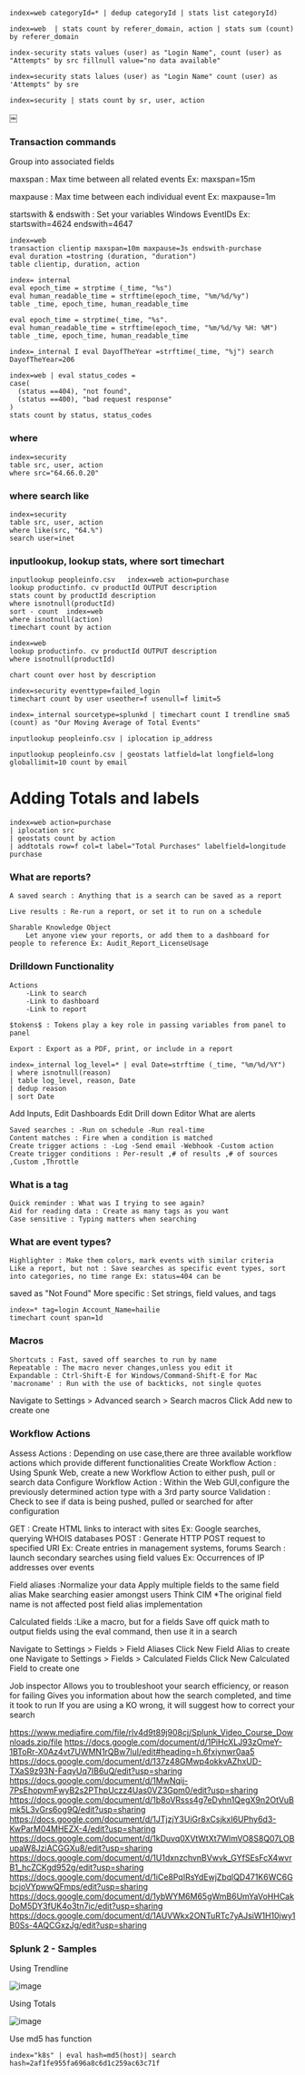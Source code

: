 

```
index=web categoryId=* | dedup categoryId | stats list categoryId)
```
```
index=web  | stats count by referer_domain, action | stats sum (count) by referer_domain
```

```
index-security stats values (user) as "Login Name", count (user) as "Attempts" by src fillnull value="no data available"
```
```
index=security stats lalues (user) as "Login Name" count (user) as 'Attempts" by sre
```
```
index=security | stats count by sr, user, action
```
￼

### Transaction commands

Group into associated fields

maxspan : Max time between all related events Ex: maxspan=15m

maxpause : Max time between each individual event Ex: maxpause=1m

startswith & endswith : Set your variables Windows EventIDs Ex: startswith=4624 endswith=4647


```
index=web
transaction clientip maxspan=10m maxpause=3s endswith-purchase
eval duration =tostring (duration, "duration")
table clientip, duration, action
```

```
index= internal
eval epoch_time = strptime (_time, "%s")
eval human_readable_time = strftime(epoch_time, "%m/%d/%y")
table _time, epoch_time, human_readable_time
```

```
eval epoch_time = strptime(_time, "%s".
eval human_readable_time = strftime(epoch_time, "%m/%d/%y %H: %M")
table _time, epoch_time, human_readable_time
```

```
index=_internal I eval DayofTheYear =strftime(_time, "%j") search DayofTheYear=206
```

```
index=web | eval status_codes =
case(
  (status ==404), "not found", 
  (status ==400), "bad request response"
)
stats count by status, status_codes
```
###  where 
```
index=security
table src, user, action
where src="64.66.0.20"
```
###   where   search like
```
index=security
table src, user, action
where like(src, "64.%")
search user=inet
```
###  inputlookup, lookup stats, where sort timechart 

```
inputlookup peopleinfo.csv   index=web action=purchase
lookup productinfo. cv productId OUTPUT description
stats count by productId description
where isnotnull(productId)
sort - count  index=web
where isnotnull(action)
timechart count by action 
```
```
index=web
lookup productinfo. cv productId OUTPUT description
where isnotnull(productId)

chart count over host by description
```

```
index=security eventtype=failed_login
timechart count by user useother=f usenull=f limit=5
```
```
index=_internal sourcetype=splunkd | timechart count I trendline sma5 (count) as "Our Moving Average of Total Events"
```
```
inputlookup peopleinfo.csv | iplocation ip_address
```
```
inputlookup peopleinfo.csv | geostats latfield=lat longfield=long globallimit=10 count by email
```
# Adding  Totals  and labels

```
index=web action=purchase
| iplocation src
| geostats count by action
| addtotals row=f col=t label="Total Purchases" labelfield=longitude purchase

```

### What are reports?
 
	A saved search : Anything that is a search can be saved as a report

	Live results : Re-run a report, or set it to run on a schedule

	Sharable Knowledge Object
		Let anyone view your reports, or add them to a dashboard for people to reference Ex: Audit_Report_LicenseUsage
 

###  Drilldown Functionality
	Actions
		-Link to search
		-Link to dashboard
		-Link to report

	$tokens$ : Tokens play a key role in passing variables from panel to panel

	Export : Export as a PDF, print, or include in a report

```
index=_internal log_level=* | eval Date=strftime (_time, "%m/%d/%Y")
| where isnotnull(reason)
| table log_level, reason, Date
| dedup reason
| sort Date
```

Add Inputs, Edit Dashboards 
Edit Drill down Editor
What are alerts
 
	Saved searches : -Run on schedule -Run real-time
	Content matches : Fire when a condition is matched
	Create trigger actions : -Log -Send email -Webhook -Custom action
	Create trigger conditions : Per-result ,# of results ,# of sources ,Custom ,Throttle



### What is a tag
	Quick reminder : What was I trying to see again?
	Aid for reading data : Create as many tags as you want
	Case sensitive : Typing matters when searching

### What are event types?

	Highlighter : Make them colors, mark events with similar criteria
	Like a report, but not : Save searches as specific event types, sort into categories, no time range Ex: status=404 can be
  saved as "Not Found"
	More specific : Set strings, field values, and tags


```
index=* tag=login Account_Name=hailie
timechart count span=1d
```


### Macros
	
	Shortcuts : Fast, saved off searches to run by name
	Repeatable : The macro never changes,unless you edit it
	Expandable : Ctrl-Shift-E for Windows/Command-Shift-E for Mac
	'macroname' : Run with the use of backticks, not single quotes

Navigate to Settings > Advanced search > Search macros Click Add new to create one


###  Workflow Actions

Assess Actions : Depending on use case,there are three available workflow actions which provide different functionalities
Create Workflow Action : Using Spunk Web, create a new Workflow Action to either push, pull or search data
Configure Workflow Action : Within the Web GUI,configure the previously determined action type with a 3rd party source
Validation : Check to see if data is being pushed, pulled or searched for after configuration


GET : Create HTML links to interact with sites Ex: Google searches, querying WHOIS databases
POST : Generate HTTP POST request to specified URI Ex: Create entries in management systems, forums
Search : launch secondary searches using field values Ex: Occurrences of IP addresses over events


Field aliases :Normalize your data Apply multiple fields to the same field alias Make searching easier amongst users
Think CIM *The original field name is not affected post field alias implementation

Calculated fields :Like a macro, but for a fields Save off quick math to output fields using the eval command, then use it in a
search

Navigate to Settings > Fields > Field Aliases Click New Field Alias to create one
Navigate to Settings > Fields > Calculated Fields Click New Calculated Field to create one

Job inspector
Allows you to troubleshoot your search efficiency, or reason for failing
Gives you information about how the search completed, and time it took to run
If you are using a KO wrong, it will suggest how to correct your search


https://www.mediafire.com/file/rlv4d9t89j908cj/Splunk_Video_Course_Downloads.zip/file 
https://docs.google.com/document/d/1PiHcXLJ93zOmeY-1BToRr-X0Az4vt7UWMN1rQBw7luI/edit#heading=h.6fxiynwr0aa5
https://docs.google.com/document/d/137z48GMwp4okkvAZhxUD-TXaS9z93N-FaqyUq7IB6uQ/edit?usp=sharing
https://docs.google.com/document/d/1MwNqij-7PsEhopvmFwyB2s2PThpUczz4Uas0VZ3Gpm0/edit?usp=sharing
https://docs.google.com/document/d/1b8oVRsss4g7eDyhn1QegX9n2OtVuBmk5L3vGrs6og9Q/edit?usp=sharing
https://docs.google.com/document/d/1JTjzjY3UiGr8xCsjkxI6UPhy6d3-KwParM04MHEZX-4/edit?usp=sharing
https://docs.google.com/document/d/1kDuvq0XVtWtXt7WlmVO8S8Q07LOBupaW8JziACGGXu8/edit?usp=sharing
https://docs.google.com/document/d/1U1dxnzchvnBVwvk_GYfSEsFcX4wvrB1_hcZCKgd952g/edit?usp=sharing
https://docs.google.com/document/d/1iCe8PqIRsYdEwjZbqlQD471K6WC6GbcjoVYpwwQFmps/edit?usp=sharing
https://docs.google.com/document/d/1ybWYM6M65gWmB6UmYaVoHHCakDoM5DY3fUK4o3tn7ic/edit?usp=sharing
https://docs.google.com/document/d/1AUVWkx2ONTuRTc7yAJsiW1H10jwy1B0Ss-4AQCGxzJg/edit?usp=sharing


 ### Splunk 2 - Samples

 Using Trendline
 
 ![image](https://github.com/ashokishere/UsefulDocs/assets/46769524/de88ef02-7f16-409a-8c98-dac3a6700377)

 Using  Totals
 
 ![image](https://github.com/ashokishere/UsefulDocs/assets/46769524/ecb1e5ef-fc03-47de-8d33-1a8b67e0bcb4)

Use md5 has function
```
index="k8s" | eval hash=md5(host)| search hash=2af1fe955fa696a8c6d1c259ac63c71f
```




